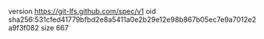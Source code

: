 version https://git-lfs.github.com/spec/v1
oid sha256:531cfed41779bfbd2e8a5411a0e2b29e12e98b867b05ec7e9a7012e2a9f3f082
size 667
